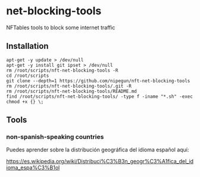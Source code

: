 # net-blocking-tools

NFTables tools to block some internet traffic

## Installation

```shell
apt-get -y update > /dev/null
apt-get -y install git ipset > /dev/null
rm /root/scripts/nft-net-blocking-tools -R
cd /root/scripts
git clone --depth=1 https://github.com/nipegun/nft-net-blocking-tools
rm /root/scripts/nft-net-blocking-tools/.git -R
rm /root/scripts/nft-net-blocking-tools/README.md
find /root/scripts/nft-net-blocking-tools/ -type f -iname "*.sh" -exec chmod +x {} \;
```
## Tools

### non-spanish-speaking countries

Puedes aprender sobre la distribución geográfica del idioma español aquí:

https://es.wikipedia.org/wiki/Distribuci%C3%B3n_geogr%C3%A1fica_del_idioma_espa%C3%B1ol
